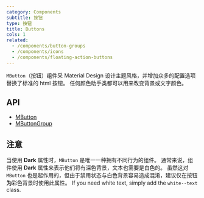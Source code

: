 ```yaml
---
category: Components
subtitle: 按钮
type: 按钮
title: Buttons
cols: 1
related:
  - /components/button-groups
  - /components/icons
  - /components/floating-action-buttons
---
```


`MButton`（按钮）组件采 Material Design 设计主题风格，并增加众多的配置选项替换了标准的 html 按钮。 任何颜色助手类都可以用来改变背景或文字颜色。

## API

- [MButton](/api/MButton)
- [MButtonGroup](/api/MButtonGroup)

## 注意

<!--alert:warning--> 
当使用 **Dark** 属性时，`MButton` 是唯一一种拥有不同行为的组件。 通常来说，组件使用 **Dark** 属性来表示他们将有深色背景，文本也需要是白色的。 虽然这对
`MButton` 也是起作用的，但由于禁用状态与白色背景容易造成混淆，建议仅在按钮**为**彩色背景时使用此属性。 If you need white text, simply add the `white--text` class.
